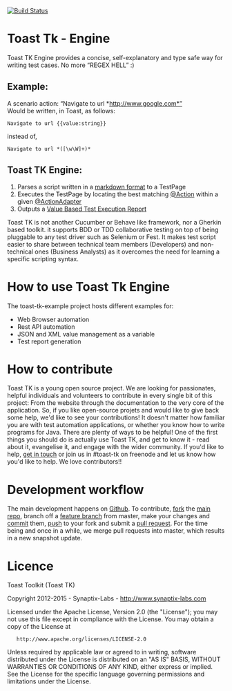 [![Build Status](https://travis-ci.org/synaptix-labs/toast-tk-engine.svg?branch=master)](https://travis-ci.org/synaptix-labs/toast-tk-engine.svg?branch=master)

# Toast Tk - Engine

Toast TK Engine provides a concise, self-explanatory and type safe way for writing test cases. 
No more “REGEX HELL” :)

## Example:
A scenario action: “Navigate to url *http://www.google.com*”  
Would be written, in Toast, as follows: 
```
Navigate to url {{value:string}} 
```
instead of, 
```
Navigate to url *([\w\W]+)*
```

## Toast TK Engine:
1. Parses a script written in a [markdown format]() to a TestPage
2. Executes the TestPage by locating the best matching [@Action]() within a given [@ActionAdapter]() 
3. Outputs a [Value Based Test Execution Report]()

Toast TK is not another Cucumber or Behave like framework, nor a Gherkin based toolkit. 
it supports BDD or TDD collaborative testing on top of being pluggable to any test driver such as Selenium or Fest. 
It makes test script easier to share between technical team members (Developers) and non-technical ones (Business Analysts) as it overcomes the need for learning a specific scripting syntax.

# How to use Toast Tk Engine

The toast-tk-example project hosts different examples for:
- Web Browser automation
- Rest API automation
- JSON and XML value management as a variable
- Test report generation

# How to contribute

Toast TK is a young open source project. We are looking for passionates, helpful individuals and volunteers to contribute in every single bit of this project: From the website through the documentation to the very core of the application. So, if you like open-source projets and would like to give back some help, we'd like to see your contributions! It doesn't matter how familiar you are with test automation applications, or whether you know how to write programs for Java. There are plenty of ways to be helpful!
One of the first things you should do is actually use Toast TK, and get to know it - read about it, evangelise it, and engage with the wider community. 
If you'd like to help, [get in touch](mailto:sallah.kokaina@synaptix-labs.com) or join us in #toast-tk on freenode and let us know how you'd like to help. We love contributors!! 

# Development workflow
The main development happens on [Github](https://github.com/synaptix-labs/toast-tk-engine). To contribute, [fork](http://help.github.com/fork-a-repo/) the [main repo](https://github.com/synaptix-labs/toast-tk-engine), branch off a [feature branch](https://www.google.com/search?q=git+feature+branches) from master, make your changes and [commit](http://git-scm.com/docs/git-commit) them, [push](http://git-scm.com/docs/git-push) to your fork and submit a [pull request](http://help.github.com/send-pull-requests/).
For the time being and once in a while, we merge pull requests into master, which results in a new snapshot update. 

# Licence

Toast Toolkit (Toast TK)

Copyright 2012-2015 - Synaptix-Labs - http://www.synaptix-labs.com 

Licensed under the Apache License, Version 2.0 (the "License");
you may not use this file except in compliance with the License.
You may obtain a copy of the License at

       http://www.apache.org/licenses/LICENSE-2.0

Unless required by applicable law or agreed to in writing, software
distributed under the License is distributed on an "AS IS" BASIS,
WITHOUT WARRANTIES OR CONDITIONS OF ANY KIND, either express or implied.
See the License for the specific language governing permissions and
limitations under the License.
